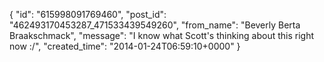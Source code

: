  {
   "id": "615998091769460",
   "post_id": "462493170453287_471533439549260",
   "from_name": "Beverly Berta Braakschmack",
   "message": "I know what Scott's thinking about this right now :/",
   "created_time": "2014-01-24T06:59:10+0000"
 }
